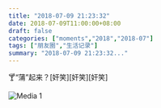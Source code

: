 ```yaml
---
title: "2018-07-09 21:23:32"
date: 2018-07-09T11:00:00+08:00
draft: false
categories: ["moments","2018","2018-07"]
tags: ["朋友圈","生活记录"]
summary: "2018-07-09 21:23:32..."
---
```


🍸“蒲”起来？[奸笑][奸笑][奸笑]

![Media 1](/Moments/photos/2018-07-09/201807092123320.jpg)

